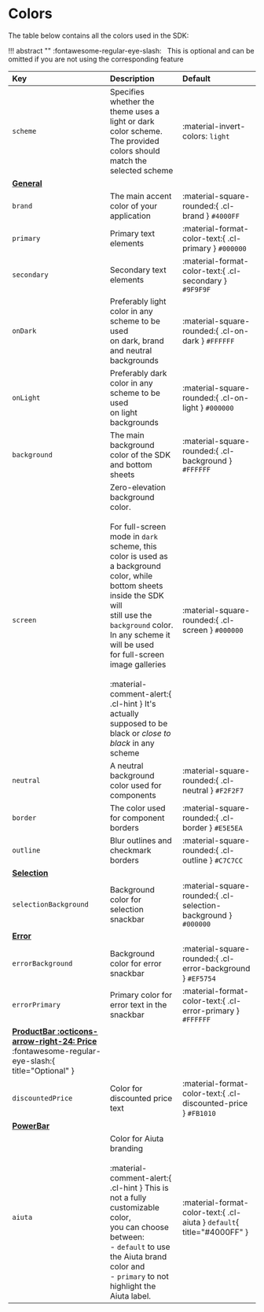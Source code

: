 # Colors

The table below contains all the colors used in the SDK:

!!! abstract ""
    :fontawesome-regular-eye-slash: &nbsp; This is optional and can be omitted if you are not using the corresponding feature

<!-- If these colors change, don't forget to update the corresponding styles in exta.css -->

| Key | Description | Default |
| :-- | :---------- | :------ |
| `scheme` | Specifies whether the theme uses a light or dark color scheme.<br>The provided colors should match the selected scheme | :material-invert-colors: `light` |
| [**General**](#general) | |  
| `brand` | The main accent color of your application | :material-square-rounded:{ .cl-brand } `#4000FF` |
| `primary` | Primary text elements | :material-format-color-text:{ .cl-primary } `#000000` |
| `secondary` | Secondary text elements | :material-format-color-text:{ .cl-secondary } `#9F9F9F` |
| `onDark` | Preferably light color in any scheme to be used<br>on dark, brand and neutral backgrounds | :material-square-rounded:{ .cl-on-dark } `#FFFFFF` |
| `onLight` | Preferably dark color in any scheme to be used<br>on light backgrounds | :material-square-rounded:{ .cl-on-light } `#000000` |
| `background` | The main background color of the SDK and bottom sheets | :material-square-rounded:{ .cl-background } `#FFFFFF` |
| `screen` | Zero-elevation background color.<br><br>For full-screen mode in `dark` scheme, this color is used as<br>a background color, while bottom sheets inside the SDK will<br>still use the `background` color. In any scheme it will be used<br>for full-screen image galleries<br><br>:material-comment-alert:{ .cl-hint } It's actually supposed to be black or _close to black_ in any scheme | :material-square-rounded:{ .cl-screen } `#000000` |
| `neutral` | A neutral background color used for components | :material-square-rounded:{ .cl-neutral } `#F2F2F7` |
| `border` | The color used for component borders | :material-square-rounded:{ .cl-border } `#E5E5EA` |
| `outline` | Blur outlines and checkmark borders | :material-square-rounded:{ .cl-outline } `#C7C7CC` |
| [**Selection**](#selection) | |
| `selectionBackground` | Background color for selection snackbar | :material-square-rounded:{ .cl-selection-background } `#000000` |
| [**Error**](#error) | |
| `errorBackground` | Background color for error snackbar | :material-square-rounded:{ .cl-error-background } `#EF5754` |
| `errorPrimary` | Primary color for error text in the snackbar | :material-format-color-text:{ .cl-error-primary } `#FFFFFF` |
| [**ProductBar :octicons-arrow-right-24: Price**](#productbarprice) :fontawesome-regular-eye-slash:{ title="Optional" } | |
| `discountedPrice` | Color for discounted price text | :material-format-color-text:{ .cl-discounted-price } `#FB1010` |
| [**PowerBar**](#powerbar) | |
| `aiuta` | Color for Aiuta branding<br><br>:material-comment-alert:{ .cl-hint } This is not a fully customizable color,<br>you can choose between:<br>- `default` to use the Aiuta brand color and<br>- `primary` to not highlight the Aiuta label. | :material-format-color-text:{ .cl-aiuta } `default`{ title="#4000FF" } |
